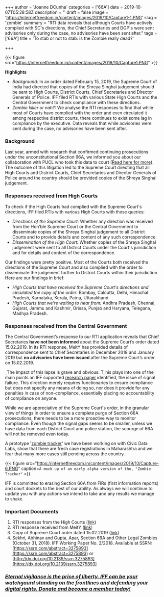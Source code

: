 +++
author = 'Joanne DCunha'
categories = ['66A']
date = 2019-10-07T05:28:58Z
description = ''
draft = false
image = 'https://internetfreedom.in/content/images/2019/10/Capture1-1.PNG'
slug = 'zombie'
summary = "RTI data reveals that although Courts have actively complied with SC's directions,  the Chief Secretaries and DGP's were sent advisories only during the case, no advisories have been sent after."
tags = ['66A']
title = 'To stab or not to stab: is the Zombie really dead?'

+++


{{< figure src="https://internetfreedom.in/content/images/2019/10/Capture1.PNG" >}}

**Highlights**

* _Background:_ In an order dated February 15, 2019, the Supreme Court of India had directed that copies of the Shreya Singhal judgement should be sent to High Courts, District Courts, Chief Secretaries and Director Generals of Police. IFF filed RTIs with various State High Courts and the Central Government to check compliance with these directions.
* _Zombie killer or nah?:_ We analyse the RTI responses to find that while most of Courts have complied with the order and even circulated it among respective district courts, there continues to exist some lag in compliance by the executive. Data reveals that while advisories were sent during the case, no advisories have been sent after.

### Background

Last year, armed with research that confirmed continuing prosecutions under the unconstitutional Section 66A, we informed you about our collaboration with PUCL who took this data to court ([Read here for more](https://internetfreedom.in/section-66a-bites-the-zombie-dust-righttomeme-section66a/)). The outcome of this litigation led to the Supreme Court directing that all High Courts and District Courts, Chief Secretaries and Director Generals of Police around the country should be provided copies of the Shreya Singhal judgement.

### **Responses received from High Courts**

To check if the High Courts had complied with the Supreme Court's directions, IFF  filed RTIs with various High Courts with these queries:

* *Directions of the Supreme Court:* Whether any direction was received from the Hon’ble Supreme Court or the Central Government to disseminate copies of the Shreya Singhal judgement to all District Courts and to provide details and content of any such correspondence. 
*  *Dissemination of the High Court:* Whether copies of the Shreya Singhal judgement were sent to all District Courts under the Court's jurisdiction and for details and content of the correspondence.

Our findings were pretty positive. Most of the Courts both received the directions of the Supreme Court and also complied with the order to disseminate the judgement further to District Courts within their jurisdiction.  Here are our findings in brief:

* *High Courts that have received the Supreme Court's directions and circulated the copy of the order:* Bombay, Calcutta, Delhi, Himachal Pradesh, Karnataka, Kerala, Patna, Uttarakhand.
* *High Courts that we're waiting to hear from:* Andhra Pradesh, Chennai, Gujarat, Jammu and Kashmir, Orissa, Punjab and Haryana, Telegana, Madhya Pradesh.

### **Responses received from the Central Government**

The Central Government’s response to our RTI application reveals that Chief Secretaries **have not been informed** about the Supreme Court’s order dated 15.02.2019. In its RTI response, MeitY has provided details of correspondence sent to Chief Secretaries in December 2018 and January 2019 but **no advisories have been issued** after the Supreme Court’s order on 15.02.2019.

_The impact of this lapse is grave and obvious. T_his plays into one of the main points an IFF supported [research paper](https://ssrn.com/abstract=3275893) identified, the issue of signal failure. This direction merely requires functionaries to ensure compliance but does not specify any means of doing so, nor does it provide for any penalties in case of non-compliance, essentially placing no accountability of compliance on anyone.

While we are appreciative of the Supreme Court's order, in the granular view of things in order to ensure a complete purge of Section 66A prosecutions, there needs to be a more proactive way to monitor compliance. Even though the signal gaps seems to be smaller, unless we have data from each District Court and police station, the scourge of 66A will not be removed even today.

A prototype '[zombie tracker](http://www.civicdatalab.in/judiciary_experiments/case_studies/66a_explorer.html)' we have been working on with Civic Data Labs, show that there are fresh case registrations in Maharashtra and we fear that many more cases still pending across the country.

{{< figure src="https://internetfreedom.in/content/images/2019/10/Capture-6.PNG" caption=`A mock up of an early alpha version of the, "Zombie Tracker"` >}}

IFF is committed to erasing Section 66A from FIRs (first information reports) and court dockets to the best of our ability. As always we will continue to update you with any actions we intend to take and any results we manage to shake.

### Important Documents

1. RTI responses from the High Courts ([link](https://drive.google.com/file/d/1YJKH-7bgmX2JrFi7KudZRrRgp0F5Cm0m/view?usp=sharing))
2. RTI response received from MeitY ([link](https://drive.google.com/open?id=1beG705xUhMUaUpKkc7Q3BZN5tNlt_wI8))
3. Copy of Supreme Court order dated 15.02.2019 ([link](https://sci.gov.in/supremecourt/2018/44324/44324_2018_Order_15-Feb-2019.pdf))
4. Sekhri, Abhinav and Gupta, Apar, Section 66A and Other Legal Zombies (October 31, 2018). IFF Working Paper No. 2/2018. Available at SSRN: [https://ssrn.com/abstract=3275893](https://ssrn.com/abstract=3275893) or [http://dx.doi.org/10.2139/ssrn.3275893](https://dx.doi.org/10.2139/ssrn.3275893)

### [_Eternal vigilance is the price of liberty. IFF can be your watchgaurd standing on the frontlines and defending your digital rights. Donate and become a member today!_](https://internetfreedom.in/donate/)



### 

### 

